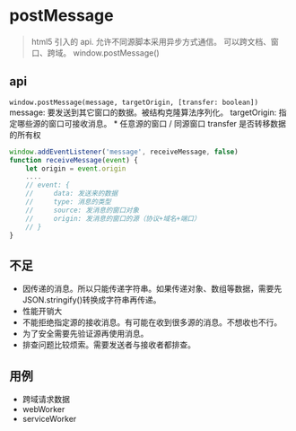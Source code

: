 # postMessage

> html5 引入的 api.
> 允许不同源脚本采用异步方式通信。
> 可以跨文档、窗口、跨域。
> window.postMessage()

## api

`window.postMessage(message, targetOrigin, [transfer: boolean])`
message: 要发送到其它窗口的数据。被结构克隆算法序列化。
targetOrigin: 指定哪些源的窗口可接收消息。 \* 任意源的窗口
/ 同源窗口
transfer 是否转移数据的所有权

```js
window.addEventListener('message', receiveMessage, false)
function receiveMessage(event) {
    let origin = event.origin
    ....
    // event: {
    //     data: 发送来的数据
    //     type: 消息的类型
    //     source: 发消息的窗口对象
    //     origin: 发消息的窗口的源（协议+域名+端口）
    // }
}
```

## 不足

- 因传递的消息。所以只能传递字符串。如果传递对象、数组等数据，需要先 JSON.stringify()转换成字符串再传递。
- 性能开销大
- 不能拒绝指定源的接收消息。有可能在收到很多源的消息。不想收也不行。
- 为了安全需要先验证源再使用消息。
- 排查问题比较烦索。需要发送者与接收者都排查。

## 用例

- 跨域请求数据
- webWorker
- serviceWorker
